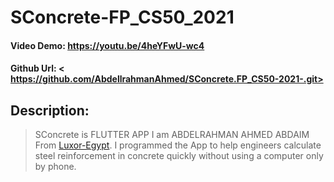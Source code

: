 # SConcrete-FP_CS50_2021
#### Video Demo:  <https://youtu.be/4heYFwU-wc4>
#### Github Url:  < https://github.com/AbdellrahmanAhmed/SConcrete.FP_CS50-2021-.git>
## Description:
> SConcrete is FLUTTER APP
I am ABDELRAHMAN AHMED ABDAIM
From [Luxor-Egypt](https://en.wikipedia.org/wiki/Luxor).
I programmed the App to help engineers calculate steel reinforcement in concrete quickly without using a computer only by phone.


